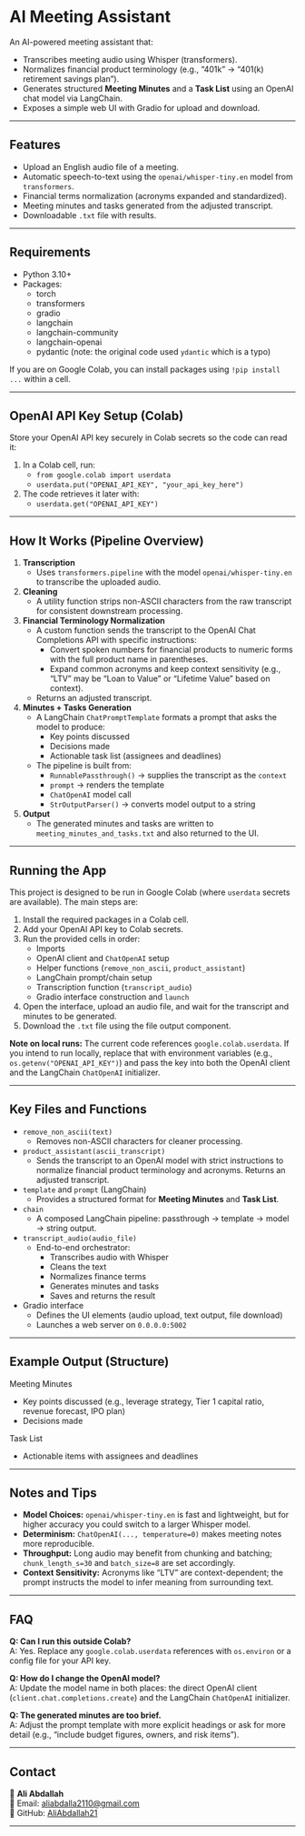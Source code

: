 
# AI Meeting Assistant

An AI-powered meeting assistant that:
- Transcribes meeting audio using Whisper (transformers).
- Normalizes financial product terminology (e.g., “401k” → “401(k) retirement savings plan”).
- Generates structured **Meeting Minutes** and a **Task List** using an OpenAI chat model via LangChain.
- Exposes a simple web UI with Gradio for upload and download.

---

## Features

- Upload an English audio file of a meeting.
- Automatic speech-to-text using the `openai/whisper-tiny.en` model from `transformers`.
- Financial terms normalization (acronyms expanded and standardized).
- Meeting minutes and tasks generated from the adjusted transcript.
- Downloadable `.txt` file with results.

---

## Requirements

- Python 3.10+
- Packages:
  - torch
  - transformers
  - gradio
  - langchain
  - langchain-community
  - langchain-openai
  - pydantic  (note: the original code used `ydantic` which is a typo)

If you are on Google Colab, you can install packages using `!pip install ...` within a cell.

---

## OpenAI API Key Setup (Colab)

Store your OpenAI API key securely in Colab secrets so the code can read it:

1. In a Colab cell, run:
   - `from google.colab import userdata`
   - `userdata.put("OPENAI_API_KEY", "your_api_key_here")`
2. The code retrieves it later with:
   - `userdata.get("OPENAI_API_KEY")`

---

## How It Works (Pipeline Overview)

1. **Transcription**
   - Uses `transformers.pipeline` with the model `openai/whisper-tiny.en` to transcribe the uploaded audio.
2. **Cleaning**
   - A utility function strips non-ASCII characters from the raw transcript for consistent downstream processing.
3. **Financial Terminology Normalization**
   - A custom function sends the transcript to the OpenAI Chat Completions API with specific instructions:
     - Convert spoken numbers for financial products to numeric forms with the full product name in parentheses.
     - Expand common acronyms and keep context sensitivity (e.g., “LTV” may be “Loan to Value” or “Lifetime Value” based on context).
   - Returns an adjusted transcript.
4. **Minutes + Tasks Generation**
   - A LangChain `ChatPromptTemplate` formats a prompt that asks the model to produce:
     - Key points discussed
     - Decisions made
     - Actionable task list (assignees and deadlines)
   - The pipeline is built from:
     - `RunnablePassthrough()` → supplies the transcript as the `context`
     - `prompt` → renders the template
     - `ChatOpenAI` model call
     - `StrOutputParser()` → converts model output to a string
5. **Output**
   - The generated minutes and tasks are written to `meeting_minutes_and_tasks.txt` and also returned to the UI.

---

## Running the App

This project is designed to be run in Google Colab (where `userdata` secrets are available). The main steps are:
1. Install the required packages in a Colab cell.
2. Add your OpenAI API key to Colab secrets.
3. Run the provided cells in order:
   - Imports
   - OpenAI client and `ChatOpenAI` setup
   - Helper functions (`remove_non_ascii`, `product_assistant`)
   - LangChain prompt/chain setup
   - Transcription function (`transcript_audio`)
   - Gradio interface construction and `launch`
4. Open the interface, upload an audio file, and wait for the transcript and minutes to be generated.
5. Download the `.txt` file using the file output component.

**Note on local runs:** The current code references `google.colab.userdata`. If you intend to run locally, replace that with environment variables (e.g., `os.getenv("OPENAI_API_KEY")`) and pass the key into both the OpenAI client and the LangChain `ChatOpenAI` initializer.

---

## Key Files and Functions

- `remove_non_ascii(text)`
  - Removes non-ASCII characters for cleaner processing.
- `product_assistant(ascii_transcript)`
  - Sends the transcript to an OpenAI model with strict instructions to normalize financial product terminology and acronyms. Returns an adjusted transcript.
- `template` and `prompt` (LangChain)
  - Provides a structured format for **Meeting Minutes** and **Task List**.
- `chain`
  - A composed LangChain pipeline: passthrough → template → model → string output.
- `transcript_audio(audio_file)`
  - End-to-end orchestrator:
    - Transcribes audio with Whisper
    - Cleans the text
    - Normalizes finance terms
    - Generates minutes and tasks
    - Saves and returns the result
- Gradio interface
  - Defines the UI elements (audio upload, text output, file download)
  - Launches a web server on `0.0.0.0:5002`

---

## Example Output (Structure)

Meeting Minutes
- Key points discussed (e.g., leverage strategy, Tier 1 capital ratio, revenue forecast, IPO plan)
- Decisions made

Task List
- Actionable items with assignees and deadlines

---

## Notes and Tips

- **Model Choices:** `openai/whisper-tiny.en` is fast and lightweight, but for higher accuracy you could switch to a larger Whisper model.
- **Determinism:** `ChatOpenAI(..., temperature=0)` makes meeting notes more reproducible.
- **Throughput:** Long audio may benefit from chunking and batching; `chunk_length_s=30` and `batch_size=8` are set accordingly.
- **Context Sensitivity:** Acronyms like “LTV” are context-dependent; the prompt instructs the model to infer meaning from surrounding text.

---

## FAQ

**Q: Can I run this outside Colab?**  
A: Yes. Replace any `google.colab.userdata` references with `os.environ` or a config file for your API key.

**Q: How do I change the OpenAI model?**  
A: Update the model name in both places: the direct OpenAI client (`client.chat.completions.create`) and the LangChain `ChatOpenAI` initializer.

**Q: The generated minutes are too brief.**  
A: Adjust the prompt template with more explicit headings or ask for more detail (e.g., “include budget figures, owners, and risk items”).

---

## Contact

👤 **Ali Abdallah**  
📧 Email: aliabdalla2110@gmail.com  
🔗 GitHub: [AliAbdallah21](https://github.com/AliAbdallah21)

---

